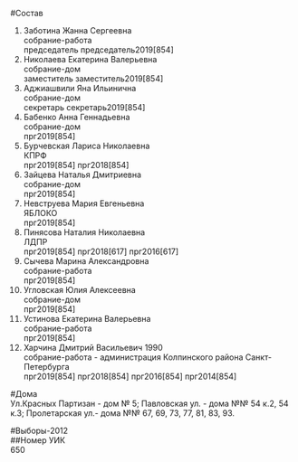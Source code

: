#Состав  
1. Заботина Жанна Сергеевна  
    собрание-работа  
    председатель председатель2019[854]  
2. Николаева Екатерина Валерьевна  
    собрание-дом  
    заместитель заместитель2019[854]  
3. Аджиашвили Яна Ильинична  
    собрание-дом  
    секретарь секретарь2019[854]  
4. Бабенко Анна Геннадьевна  
    собрание-дом  
    прг2019[854]  
5. Бурчевская Лариса Николаевна  
    КПРФ  
    прг2019[854] прг2018[854]  
6. Зайцева Наталья Дмитриевна  
    собрание-дом  
    прг2019[854]  
7. Невструева Мария Евгеньевна  
    ЯБЛОКО  
    прг2019[854]  
8. Пинясова Наталия Николаевна  
    ЛДПР  
    прг2019[854] прг2018[617] прг2016[617]  
9. Сычева Марина Александровна  
    собрание-работа  
    прг2019[854]  
10. Угловская Юлия Алексеевна  
    собрание-дом  
    прг2019[854]  
11. Устинова Екатерина Валерьевна  
    собрание-работа  
    прг2019[854]  
12. Харчина Дмитрий Васильевич 1990  
    собрание-работа - администрация Колпинского района Санкт-Петербурга  
    прг2019[854] прг2018[854] прг2016[854] прг2014[854]  
  
#Дома  
Ул.Красных Партизан - дом № 5; Павловская ул. - дома №№ 54 к.2, 54 к.З; Пролетарская ул.- дома №№ 67, 69, 73, 77, 81, 83, 93.  
  
#Выборы-2012  
##Номер УИК  
650  
